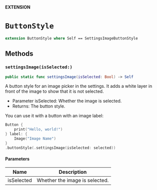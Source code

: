 **EXTENSION**

# `ButtonStyle`
```swift
extension ButtonStyle where Self == SettingsImageButtonStyle
```

## Methods
### `settingsImage(isSelected:)`

```swift
public static func settingsImage(isSelected: Bool) -> Self
```

A button style for an image picker in the settings.
It adds a white layer in front of the image to show that it is not selected.
- Parameter isSelected: Whether the image is selected.
- Returns: The button style.

You can use it with a button with an image label:
```swift
Button {
    print("Hello, world!")
} label: {
    Image("Image Name")
}
.buttonStyle(.settingsImage(isSelected: selected))
```

#### Parameters

| Name | Description |
| ---- | ----------- |
| isSelected | Whether the image is selected. |